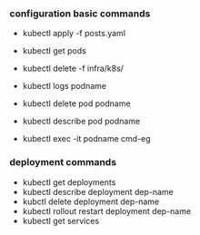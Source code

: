 ### configuration basic commands

- kubectl apply -f posts.yaml
- kubectl get pods

- kubectl delete -f infra/k8s/

- kubectl logs podname
- kubectl delete pod podname
- kubectl describe pod podname

- kubectl exec -it podname cmd-eg


### deployment commands

- kubectl get deployments
- kubectl describe deployment dep-name
- kubctl delete deployment dep-name
- kubectl rollout restart deployment dep-name
- kubectl get services

